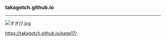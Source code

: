 ### takagotch.github.io
---
![すきぴ.jpg](https://github.com/takagotch/takagotch.github.io/blob/master/assets/css/images/%E3%81%99%E3%81%8D%E3%81%B4.jpg)

https://takagotch.github.io/page17/

```
```

```
```

```
```



